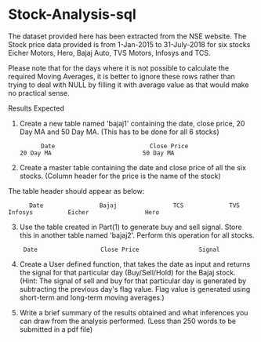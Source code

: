 # Stock-Analysis-sql

The dataset provided here has been extracted from the NSE website. The Stock price data provided is from 1-Jan-2015 to 31-July-2018 for six stocks Eicher Motors, Hero, Bajaj Auto, TVS Motors, Infosys and TCS.

Please note that for the days where it is not possible to calculate the required Moving Averages, it is better to ignore these rows rather than trying to deal with NULL by filling it with average value as that would make no practical sense.
 

Results Expected
1. Create a new table named 'bajaj1' containing the date, close price, 20 Day MA and 50 Day MA. (This has to be done for all 6 stocks)

 

             Date            	            Close Price             	              20 Day MA           	             50 Day MA               
 

2. Create a master table containing the date and close price of all the six stocks. (Column header for the price is the name of the stock)

 

The table header should appear as below:

 

          Date         	      Bajaj        	       TCS      	   TVS      	     Infosys   	      Eicher       	        Hero         
 

3. Use the table created in Part(1) to generate buy and sell signal. Store this in another table named 'bajaj2'. Perform this operation for all stocks.

 

        Date      	          Close Price       	      Signal        
 

4. Create a User defined function, that takes the date as input and returns the signal for that particular day (Buy/Sell/Hold) for the Bajaj stock. (Hint: The signal of sell and buy for that particular day is generated by subtracting the previous day's flag value. Flag value is generated using short-term and long-term moving averages.)

5. Write a brief summary of the results obtained and what inferences you can draw from the analysis performed. (Less than 250 words to be submitted in a pdf file)
